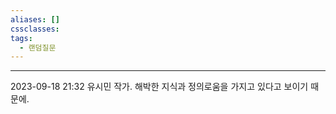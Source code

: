 ```yaml
---
aliases: []
cssclasses: 
tags:
  - 랜덤질문
---
```

---
2023-09-18 21:32
유시민 작가. 
해박한 지식과 정의로움을 가지고 있다고 보이기 때문에.

